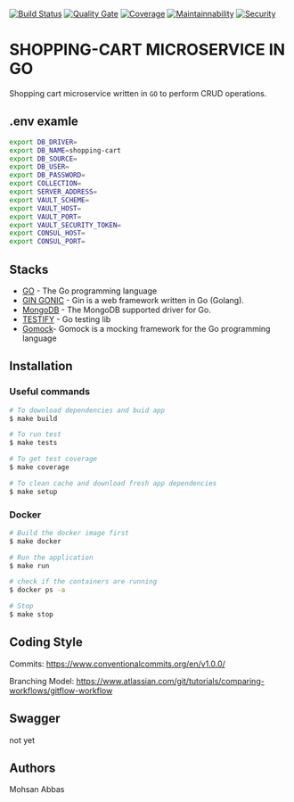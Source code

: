 [![Build Status](https://travis-ci.org/skywinder/ActionSheetPicker-3.0.svg?branch=master)](https://travis-ci.org/skywinder/ActionSheetPicker-3.0)
[![Quality Gate](https://sonar.app.cvc.com.br/api/project_badges/measure?project=shopping-cart-recomendations&metric=alert_status)](https://sonar.app.cvc.com.br/dashboard?id=shopping-cart-recomendations)
[![Coverage](https://sonar.app.cvc.com.br/api/project_badges/measure?project=shopping-cart-recomendations&metric=coverage)](https://sonar.app.cvc.com.br/component_measures?id=shopping-cart-recomendations&metric=Coverage)
[![Maintainnability](https://sonar.app.cvc.com.br/api/project_badges/measure?project=shopping-cart-recomendations&metric=sqale_rating)](https://sonar.app.cvc.com.br/component_measures?id=shopping-cart-recomendations&metric=Maintainability)
[![Security](https://sonar.app.cvc.com.br/api/project_badges/measure?project=shopping-cart-recomendations&metric=security_rating)](https://sonar.app.cvc.com.br/component_measures?id=shopping-cart-recomendations&metric=Security)

# SHOPPING-CART MICROSERVICE IN GO

Shopping cart microservice written in `GO` to perform CRUD operations.

## .env examle

```bash
export DB_DRIVER=
export DB_NAME=shopping-cart
export DB_SOURCE=
export DB_USER=
export DB_PASSWORD=
export COLLECTION=
export SERVER_ADDRESS=
export VAULT_SCHEME=
export VAULT_HOST=
export VAULT_PORT=
export VAULT_SECURITY_TOKEN=
export CONSUL_HOST=
export CONSUL_PORT=
```

## Stacks

- [GO](https://golang.org/) - The Go programming language
- [GIN GONIC](https://github.com/gin-gonic/gin) - Gin is a web framework written in Go (Golang).
- [MongoDB](https://github.com/mongodb/mongo-go-driver) - The MongoDB supported driver for Go.
- [TESTIFY](https://github.com/stretchr/testify) - Go testing lib
- [Gomock](https://github.com/golang/mock)- Gomock is a mocking framework for the Go programming language

## Installation

### Useful commands

```bash
# To download dependencies and buid app
$ make build
```

```bash
# To run test
$ make tests
```

```bash
# To get test coverage
$ make coverage
```

```bash
# To clean cache and download fresh app dependencies
$ make setup
```

### Docker

```bash
# Build the docker image first
$ make docker

# Run the application
$ make run

# check if the containers are running
$ docker ps -a

# Stop
$ make stop
```

## Coding Style

Commits: <https://www.conventionalcommits.org/en/v1.0.0/>

Branching Model: <https://www.atlassian.com/git/tutorials/comparing-workflows/gitflow-workflow>

## Swagger

not yet

## Authors

Mohsan Abbas
